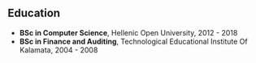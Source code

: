 ## Education
* **BSc in Computer Science**, Hellenic Open University, 2012 - 2018
* **BSc in Finance and Auditing**, Technological Educational Institute Of Kalamata, 2004 - 2008
